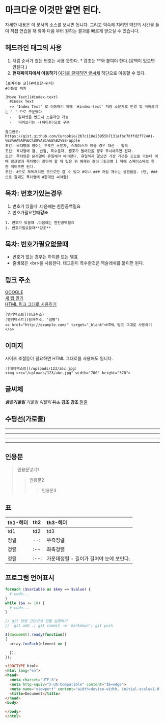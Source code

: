 # 마크다운 이것만 알면 된다.
자세한 내용은 이 문서의 소스를 보시면 됩니다. 그리고 익숙해 지려면 약간의 시간을 들여 직접 연습을 해 봐야 다음 부터 원하는 결과를 빠르게 얻으실 수 있습니다.

## 헤드라인 태그의 사용
1. 처럼 순서가 있는 번호는 사용 못한다. * 강조는 **와 붙여야 한다.(공백이 있으면 안된다.)
1. **현재페이지에서 이동하기**
[여기를 클릭하면 글씨체](#글씨체) 하단으로 이동할 수 있다.

```
[보여지는 글](#이동할-위치)
#이동할 위치

[Move Text](#index-text)
  #Index Text
  => 'Index Text' 로 이동하기 위해 '#index-text' 처럼 소문자로 변경 및 띄어쓰기는 '-' 으로 구분했다.
  -   알파벳은 반드시 소문자만 가능
  -   띄어쓰기는 -(하이픈)으로 구분

참고한곳: https://gist.github.com/Curookie/2b7c110e23955b7131afbc76ffd2f724#1-%EB%AA%A9%EC%B0%A81%EB%B2%88-apple
조건: 목차명에 영어는 무조건 소문자, 스페이스가 있을 경우 대신 - 입력
조건: 목차명에 점, 반점, 특수문자, 괄호가 들어갔을 경우 무시해주면 된다.
조건: 목차명은 문자열이 유일해야 해야한다. 유일하지 않으면 가장 가까운 곳으로 가는데 이 때 링크명과 목차명이 같아야 할 때 팁은 위 예제와 같이 [링크명 ] 뒤에 스페이스바로 한 칸 띄어주면 된다.
조건: #으로 제목처리된 곳으로만 갈 수 있다 #이나 ### 처럼 개수는 상관없음. (단, ### 으로 갈때도 목차명에 #한개만 써야함)
```

## 목차: 번호가있는경우
1. 번호가 있을때 .다음에는 한칸공백필요
1. 번호가필요할때**강조**
```
1. 번호가 있을때 .다음에는 한칸공백필요
1. 번호가필요할때**강조**
```

## 목차: 번호가필요없을때
- 번호가 없는 경우는 하이픈 또는 별표
- 줄바꿐은 \<br\>을 사용한다. 태그같이 특수한것은 역슬레쉬를 붙이면 된다.

## 링크 주소
[GOOGLE](https://google.com)<br>
[새 탭 열기](https://www.google.com/, "이걸 누르면 구글로 가요")<br>
<a href="http://example.com/" target="_blank">HTML 링크 그대로 사용하기</a><br>
```
[앵커텍스트](링크주소)
[앵커텍스트](링크주소, "설명")
<a href="http://example.com/" target="_blank">HTML 링크 그대로 사용하기</a>
```

## 이미지
사이즈 조절등이 필요하면 HTML 그대로를 사용해도 됩니다.
```
![대체텍스트](/uploads/123/abc.jpg)
<img src="/uploads/123/abc.jpg" width="700" height="370">
```

## 글씨체
***굵은기울임*** *기울임* _이탤릭_ ~~취소~~ __강조__ **강조** <u>밑줄</u>

## 수평선(가로줄)
<hr>

---
***
_ _ _

## 인용문
>인용문넣기1
>>인용문2
>>>인용문3

## 표
|th1-헤더 | th2 | th3-헤더
| :-- | :-- | :--
|td1 | td2 | td3
| 정렬 | --: | 우측정렬 |
| 정렬 | :-- | 좌측정렬 |
| 정렬 | :--: | 가운데정렬 - 길이가 길어야 눈에 보인다. |


## 프로그램 언어표시
```php
foreach ($variable as $key => $value) {
  # code...
}
while ($a <= 10) {
  # code...
}

// git 명령 간단하게 한줄 실행하기
//  git add .; git commit -m 'markdown'; git push
```

```javascript
$(document).ready(function()
{
  array.forEach(element => {

  });
});
```
```html
<!DOCTYPE html>
<html lang="en">
<head>
  <meta charset="UTF-8">
  <meta http-equiv="X-UA-Compatible" content="IE=edge">
  <meta name="viewport" content="width=device-width, initial-scale=1.0">
  <title>Document</title>
</head>
<body>

</body>
</html>
```
